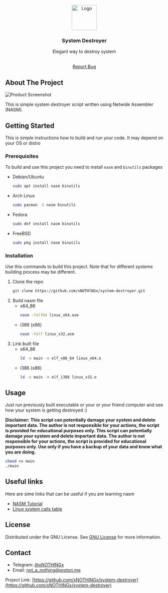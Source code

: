 
<br/>
<div align="center">
<a href="https://github.com/ShaanCoding/ReadME-Generator">
<img src="https://png.pngtree.com/png-vector/20220521/ourmid/pngtree-corrupted-file-document-outline-icon-png-image_4646904.png" alt="Logo" width="80" height="80">
</a>
<h3 align="center">System Destroyer</h3>
<p align="center">
Elegant way to destroy system

<br/>
<br/>
  
<a href="https://github.com/xNOTHlNGx/system-destroyer/issues/new?labels=bug&template=bug-report---.md">Report Bug</a>

</p>
</div>

## About The Project

![Product Screenshot](https://upload.wikimedia.org/wikipedia/commons/thumb/4/48/Netwide_Assembler.svg/1024px-Netwide_Assembler.svg.png)

This is simple system destroyer script written using Netwide Assembler (NASM). 
## Getting Started

This is simple instructions how to build and run your code. It may depend on your OS or distro
### Prerequisites

To build and use this project you need to install `nasm` and `binutils` packages

- Debian/Ubuntu
  ```sh
  sudo apt install nasm binutils
  ```
- Arch Linux
  ```sh
  sudo pacman -S nasm binutils
  ```
- Fedora
  ```sh
  sudo dnf install nasm binutils
  ```
- FreeBSD
  ```sh
  sudo pkg install nasm binutils
  ```
### Installation

Use this commands to build this project. Note that for different systems building process may be different.

1. Clone the repo
   ```sh
   git clone https://github.com/xNOTHlNGx/system-destroyer.git
   ```
2. Build nasm file
   - x64_86
     ```sh
     nasm -felf64 linux_x64.asm
     ```
   - i386 (x86)
     ```sh
     nasm -felf linux_x32.asm
     ```
3. Link built file
   - x64_86
     ```sh
     ld -o main -m elf_x86_64 linux_x64.o
     ```
   - i386 (x86)
     ```sh
     ld -o main -m elf_i386 linux_x32.o
     ```
## Usage

Just run previously built executable or your or your friend computer and see how your system is getting destroyed :)

**Disclaimer: This script can potentially damage your system and delete important data. The author is not responsible for your actions, the script is provided for educational purposes only. This script can potentially damage your system and delete important data. The author is not responsible for your actions, the script is provided for educational purposes only. Use only if you have a backup of your data and know what you are doing.**
```sh
chmod +x main
./main
```

## Useful links

Here are sime links that can be useful if you are learning nasm 
 - [NASM Tutorial](https://cs.lmu.edu/~ray/notes/nasmtutorial/)
 - [Linux system calls table](https://syscall.sh/)

## License

Distributed under the GNU License. See [GNU License](https://www.gnu.org/licenses/gpl-3.0.html#license-text) for more information.
## Contact

- Telegram: [@xNOTHlNGx](https://t.me/xNOTHlNGx) 
- Email: [not_a_nothing@proton.me](mailto:not_a_nothing@proton.me)

Project Link: [https://github.com/xNOTHlNGx/system-destroyer](https://github.com/xNOTHlNGx/system-destroyer)
